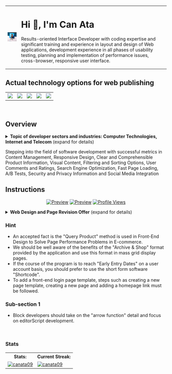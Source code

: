 <table>
  <tr>
    <td><img src="staticassets/raw/master/images/plugin_icon.jpg" alt="Icon" width="150"></td>
    <td>
      <h1>Hi 👋, I'm Can Ata</h1>
      <p>Results-oriented Interface Developer with coding expertise and significant training and experience in layout and design of Web applications, development experience in all phases of usability testing, planning and implementation of performance issues, cross-browser, responsive user interface.</p>
    </td>
  </tr>
</table>

## Actual technology options for web publishing

<div align="left">
  <table cellpadding="5" cellspacing="0" border="0" align="center">
    <tr>
	<td><a href="https://github.com/canata09"><img src="https://upload.wikimedia.org/wikipedia/commons/thumb/d/d9/Node.js_logo.svg/590px-Node.js_logo.svg.png" width="80px"/></a></td>
	<td><a href="https://github.com/canata09"><img src="https://upload.wikimedia.org/wikipedia/commons/thumb/a/a7/React-icon.svg/512px-React-icon.svg.png" width="60px"/></a></td>
	<td><a href="https://github.com/canata09"><img src="https://upload.wikimedia.org/wikipedia/commons/thumb/2/27/PHP-logo.svg/2560px-PHP-logo.svg.png" width="100px"/></a></td>
	<td><a href="https://github.com/canata09"><img src="https://s.w.org/style/images/about/WordPress-logotype-alternative.png" width="160px"/></a></td>
	<td><a href="https://github.com/canata09"><img src="https://upload.wikimedia.org/wikipedia/commons/thumb/9/99/Unofficial_JavaScript_logo_2.svg/225px-Unofficial_JavaScript_logo_2.svg.png" width="70px"/></a></td>
    </tr>
  </table>
</div>
	
<br/>

## Overview

<details>
<summary><b>Topic of developer sectors and industries: Computer Technologies, Internet and Telecom</b> (expand for details)</summary>

- [Can Ata](https://github.com/canata09) is passionate about frontend development in Turkey, you can contact the developer on <em><a href="https://can-ata-portfoy.vercel.app/">Portfolio</a></em> , <em><a href="https://linkedin.com/in/canataweb">LinkedIn</a></em>.
</details>

Stepping into the field of software development with successful metrics in Content Management, Responsive Design, Clear and Comprehensible Product Information, Visual Content, Filtering and Sorting Options, User Comments and Ratings, Search Engine Optimization, Fast Page Loading, A/B Tests, Security and Privacy Information and Social Media Integration






## Instructions

<div align="center">

[![Preview](https://img.shields.io/github/last-commit/canata09/canata09)](https://github.com/canata09) 
[![Preview](https://img.shields.io/github/followers/canata09?style=social)](https://github.com/canata09) 
[![Profile Views](https://komarev.com/ghpvc/?username=canata09&label=Profile%20views&color=0e75b6&style=flat)](https://github.com/canata09) 

</div>


<details>
<summary><b>Web Design and Page Revision Offer</b> (expand for details)</summary>

Dear Visitor,

We would like to share with you the details about our professional web design and page revision service that we offer to strengthen your company's digital presence and make your online presence more effective.

## Our services:

- 📊 **Mobile Compatible Design:**  We offer responsive designs that will perform perfectly on mobile devices.
- 🚀 **Clear and Comprehensible Product Information:**  We offer an original and modern web design that reflects your company's unique identity.
- 🎨 **Visual Content:**  We review your existing pages and make adjustments that will improve the user experience.
- 🚀 **Filtering and Sorting Options:**  We offer an original and modern web design that reflects your company's unique identity.
- 🎨 **User Comments and Ratings:**  We review your existing pages and make adjustments that will improve the user experience.
- 📦 **SEO Compatible Improvements:**  We provide SEO-focused improvements to make you more visible in search engines.
- 📦 **Fast Page Loading, A/B Tests:**  We provide SEO-focused improvements to make you more visible in search engines.
- 📊 **Security and Privacy Information and Social Media Integration:**  We offer responsive designs that will perform perfectly on mobile devices.

## Benefits:

Getting started with the Developer Can is a breeze:

1. A chance to increase customer confidence by achieving a more professional online appearance.
2. Opportunity to increase customer satisfaction with a user-friendly and modern website.
3. Opportunity to provide greater accessibility by ranking higher in search engines.

## Our offer:

We offer solutions that suit your company's needs with our specially prepared packages. You can contact us to discuss our detailed offer and create a special plan for you.

Remember, your success is our priority. Please contact us for more information.

Kind regards.

</details>

### Hint

- An accepted fact is the "Query Product" method is used in Front-End Design to Solve Page Performance Problems in E-commerce.
- We should be well aware of the benefits of the "Archive & Shop" format provided by the application and use this format in mass grid display pages.
- If the course of the program is to reach "Early Entry Dates" on a user account basis, you should prefer to use the short form software "Shortcode".
- To add a front-end login page template, steps such as creating a new page template, creating a new page and adding a homepage link must be followed.

### Sub-section 1

- Block developers should take on the "arrow function" detail and focus on editorScript development.

<br/>

### Stats

<div align="center">
  <table cellpadding="5" cellspacing="" border="0" align="center">
    <tr>
        <th>Stats:</th>
        <th>Current Streak:</th>
    </tr>
    <tr>
        <td><a href="https://github.com/canata09"><img align="center" src="https://github-readme-stats.vercel.app/api?username=canata09&show_icons=true&locale=en" alt="canata09" /></a></td>
        <td><a href="https://github.com/canata09"><img align="center" src="https://github-readme-streak-stats.herokuapp.com/?user=canata09&" alt="canata09" /></a></td>
    </tr>
  </table>
</div>
